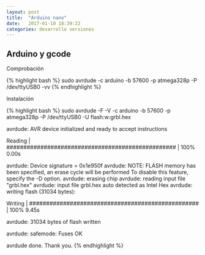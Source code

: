 ```yaml
---
layout: post
title:  "Arduino nano"
date:   2017-01-10 18:39:22
categories: desarrollo versiones
---
```


Arduino y gcode
---------------

Comprobación

{% highlight bash %}
sudo avrdude -c arduino -b 57600 -p atmega328p -P /dev/ttyUSB0 -vv
{% endhighlight %}

Instalación

{% highlight bash %}
sudo avrdude -F -V -c arduino -b 57600 -p atmega328p -P /dev/ttyUSB0 -U flash:w:grbl.hex 

avrdude: AVR device initialized and ready to accept instructions

Reading | ################################################## | 100% 0.00s

avrdude: Device signature = 0x1e950f
avrdude: NOTE: FLASH memory has been specified, an erase cycle will be performed
         To disable this feature, specify the -D option.
avrdude: erasing chip
avrdude: reading input file "grbl.hex"
avrdude: input file grbl.hex auto detected as Intel Hex
avrdude: writing flash (31034 bytes):

Writing | ################################################## | 100% 9.45s

avrdude: 31034 bytes of flash written

avrdude: safemode: Fuses OK

avrdude done.  Thank you.
{% endhighlight %}
